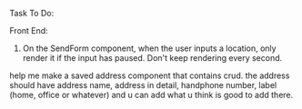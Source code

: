 Task To Do:

Front End:
1. On the SendForm component, when the user inputs a location, only render it if the input has paused. Don't keep rendering every second.

help me make a saved address component that contains crud. the address should have address name, address in detail, handphone number, label (home, office or whatever) and u can add what u think is good to add there.